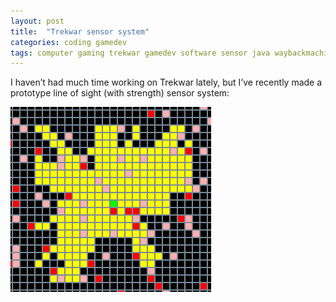 ```yaml
---
layout: post
title:  "Trekwar sensor system"
categories: coding gamedev
tags: computer gaming trekwar gamedev software sensor java waybackmachine startrek easter
---
```


I haven’t had much time working on Trekwar lately, but I’ve recently made a prototype line of sight (with strength) sensor system:

![Trekwar sensor system](/images/2010-trekwar-sensor.jpg)

